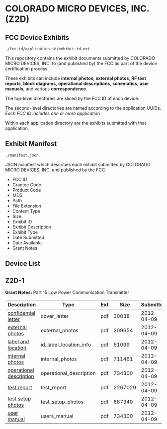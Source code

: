# COLORADO MICRO DEVICES, INC. (Z2D)
## FCC Device Exhibits

```
./fcc-id/application-id/exhibit-id.ext
```

This repository contains the exhibit documents submitted by COLORADO MICRO DEVICES, INC. to (and published by) the FCC as part of the device certification process.

These exhibits can include **internal photos**, **external photos**, **RF test reports**, **block diagrams**, **operational descriptions**, **schematics**, **user manuals**, and various **correspondence**.

The top-level directories are sliced by the FCC ID of each device.

The second-level directories are named according to the application UUIDs. *Each FCC ID includes one or more application.*

Within each application directory are the exhibits submitted with that application. 

## Exhibit Manifest

```
./manifest.json
```

JSON manifest which describes each exhibit submitted by COLORADO MICRO DEVICES, INC. and published by the FCC.

- FCC ID
- Grantee Code
- Product Code
- MD5
- Path
- File Extension
- Content Type
- Size
- Exhibit ID
- Exhibit Description
- Exhibit Type
- Date Submitted
- Date Available
- Grant Notes

## Device List
## Z2D-1
**Grant Notes:** Part 15 Low Power Communication Transmitter

| Description | Type | Ext | Size | Submitted | Available |
| ----------- | ---- | --- | ---- | --------- | --------- |
| [confidential letter](Z2D-1/1b174617414abd1f9dbe10c017d6e722/1671878.pdf) | cover_letter | pdf | 30038 | 2012-04-09 | 2012-04-09 |
| [external photos](Z2D-1/1b174617414abd1f9dbe10c017d6e722/1671879.pdf) | external_photos | pdf | 209654 | 2012-04-09 | 2012-04-09 |
| [label and location](Z2D-1/1b174617414abd1f9dbe10c017d6e722/1671880.pdf) | id_label_location_info | pdf | 51099 | 2012-04-09 | 2012-04-09 |
| [internal photos](Z2D-1/1b174617414abd1f9dbe10c017d6e722/1671881.pdf) | internal_photos | pdf | 711461 | 2012-04-09 | 2012-04-09 |
| [operational description](Z2D-1/1b174617414abd1f9dbe10c017d6e722/1671882.pdf) | operational_description | pdf | 734300 | 2012-04-09 | 2012-04-09 |
| [test report](Z2D-1/1b174617414abd1f9dbe10c017d6e722/1671884.pdf) | test_report | pdf | 2267029 | 2012-04-09 | 2012-04-09 |
| [test setup photos](Z2D-1/1b174617414abd1f9dbe10c017d6e722/1671885.pdf) | test_setup_photos | pdf | 687340 | 2012-04-09 | 2012-04-09 |
| [user manual](Z2D-1/1b174617414abd1f9dbe10c017d6e722/1671882.pdf) | users_manual | pdf | 734300 | 2012-04-09 | 2012-04-09 |

